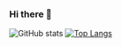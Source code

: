 ### Hi there 👋
![GitHub stats](https://github-readme-stats.vercel.app/api?username=viktartolstsik&count_private=true)
[![Top Langs](https://github-readme-stats.vercel.app/api/top-langs/?username=viktartolstsik)](https://github.com/anuraghazra/github-readme-stats)

<!--
**ViktarTolstsik/viktartolstsik** is a ✨ _special_ ✨ repository because its `README.md` (this file) appears on your GitHub profile.

Here are some ideas to get you started:

- 🔭 I’m currently working on ...
- 🌱 I’m currently learning ...
- 👯 I’m looking to collaborate on ...
- 🤔 I’m looking for help with ...
- 💬 Ask me about ...
- 📫 How to reach me: ...
- 😄 Pronouns: ...
- ⚡ Fun fact: ...
-->
